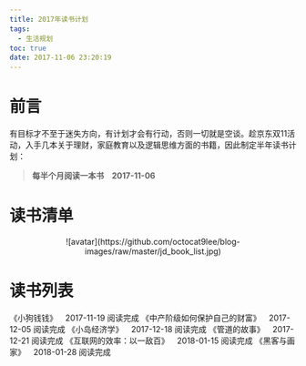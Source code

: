 ```yaml
---
title: 2017年读书计划
tags:
  - 生活规划
toc: true
date: 2017-11-06 23:20:19
---
```

# 前言
有目标才不至于迷失方向，有计划才会有行动，否则一切就是空谈。趁京东双11活动，入手几本关于理财，家庭教育以及逻辑思维方面的书籍，因此制定半年读书计划：
> <strong>每半个月阅读一本书&emsp;2017-11-06</strong>

# 读书清单
<center>
![avatar](https://github.com/octocat9lee/blog-images/raw/master/jd_book_list.jpg)
</center>

# 读书列表
《小狗钱钱》&emsp;2017-11-19 阅读完成
《中产阶级如何保护自己的财富》&emsp;2017-12-05 阅读完成
《小岛经济学》&emsp;2017-12-18 阅读完成
《管道的故事》&emsp;2017-12-21 阅读完成
《互联网的效率：以一敌百》&emsp;2018-01-15 阅读完成
《黑客与画家》&emsp;2018-01-28 阅读完成

<!--more-->
